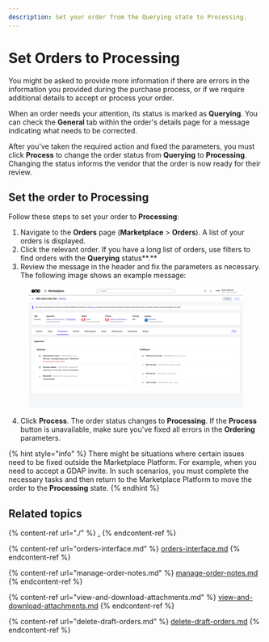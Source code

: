 ```yaml
---
description: Set your order from the Querying state to Processing.
---
```


# Set Orders to Processing

You might be asked to provide more information if there are errors in the information you provided during the purchase process, or if we require additional details to accept or process your order.&#x20;

When an order needs your attention, its status is marked as **Querying**. You can check the **General** tab within the order's details page for a message indicating what needs to be corrected.&#x20;

After you've taken the required action and fixed the parameters, you must click **Process** to change the order status from **Querying** to **Processing**. Changing the status informs the vendor that the order is now ready for their review.&#x20;

## Set the order to Processing

Follow these steps to set your order to **Processing**:

1. Navigate to the **Orders** page (**Marketplace** > **Orders**). A list of your orders is displayed.
2. Click the relevant order. If you have a long list of orders, use filters to find orders with the **Querying** status**.**&#x20;
3. Review the message in the header and fix the parameters as necessary. The following image shows an example message:

<figure><img src="../../../.gitbook/assets/image (367).png" alt=""><figcaption></figcaption></figure>

4. Click **Process**. The order status changes to **Processing**. If the **Process** button is unavailable, make sure you've fixed all errors in the **Ordering** parameters.&#x20;

{% hint style="info" %}
There might be situations where certain issues need to be fixed outside the Marketplace Platform. For example, when you need to accept a GDAP invite. In such scenarios, you must complete the necessary tasks and then return to the Marketplace Platform to move the order to the **Processing** state.&#x20;
{% endhint %}

## Related topics

{% content-ref url="./" %}
[.](./)
{% endcontent-ref %}

{% content-ref url="orders-interface.md" %}
[orders-interface.md](orders-interface.md)
{% endcontent-ref %}

{% content-ref url="manage-order-notes.md" %}
[manage-order-notes.md](manage-order-notes.md)
{% endcontent-ref %}

{% content-ref url="view-and-download-attachments.md" %}
[view-and-download-attachments.md](view-and-download-attachments.md)
{% endcontent-ref %}

{% content-ref url="delete-draft-orders.md" %}
[delete-draft-orders.md](delete-draft-orders.md)
{% endcontent-ref %}

